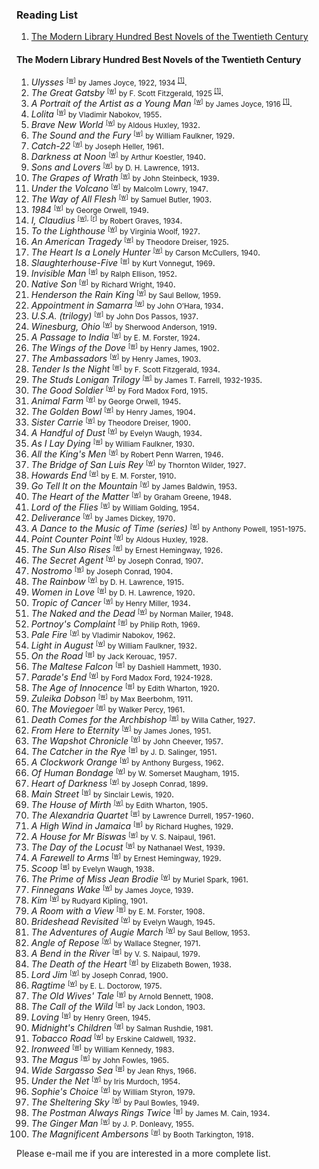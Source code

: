 <h3>Reading List</h3>

<ol>
  <li><a href="#m1">The Modern Library Hundred Best Novels of the Twentieth Century</a></li>
</ol>

<h4><a name="m1">The Modern Library Hundred Best Novels of the Twentieth Century</a></h4>
<ol>
  <li><cite>Ulysses</cite> <small><sup><a href="https://en.wikipedia.org/wiki/Ulysses_(novel)">[w]</a></sup></small> <small>by James Joyce, 1922, 1934 <sup><a href="https://archive.org/details/in.ernet.dli.2015.460204">[1]</a></sup></small>.</li>
  <li><cite>The Great Gatsby</cite> <small><sup><a href="https://en.wikipedia.org/wiki/The_Great_Gatsby">[w]</a></sup></small> <small>by F. Scott Fitzgerald, 1925 <sup><a href="https://archive.org/details/in.ernet.dli.2015.184960">[1]</a></sup></small>.</li>
    <li><cite>A Portrait of the Artist as a Young Man</cite> <small><sup><a href="https://en.wikipedia.org/wiki/A_Portrait_of_the_Artist_as_a_Young_Man">[w]</a></sup></small> <small>by James Joyce, 1916 <sup><a href="https://archive.org/details/portraitofartist00joycrich">[1]</a></sup></small>.</li>
    <li><cite>Lolita</cite> <small><sup><a href="https://en.wikipedia.org/wiki/Lolita">[w]</a></sup></small> <small>by Vladimir Nabokov, 1955</small>.</li>
    <li><cite>Brave New World</cite> <small><sup><a href="https://en.wikipedia.org/wiki/Brave_New_World">[w]</a></sup></small> <small>by Aldous Huxley, 1932</small>.</li>
    <li><cite>The Sound and the Fury</cite> <small><sup><a href="https://en.wikipedia.org/wiki/The_Sound_and_the_Fury">[w]</a></sup></small> <small>by William Faulkner, 1929</small>.</li>
    <li><cite>Catch-22</cite> <small><sup><a href="https://en.wikipedia.org/wiki/Catch-22">[w]</a></sup></small> <small>by Joseph Heller, 1961</small>.</li>
    <li><cite>Darkness at Noon</cite> <small><sup><a href="https://en.wikipedia.org/wiki/Darkness_at_Noon">[w]</a></sup></small> <small>by Arthur Koestler, 1940</small>.</li>
    <li><cite>Sons and Lovers</cite> <small><sup><a href="https://en.wikipedia.org/wiki/Sons_and_Lovers">[w]</a></sup></small> <small>by D. H. Lawrence, 1913</small>.</li>
    <li><cite>The Grapes of Wrath</cite> <small><sup><a href="https://en.wikipedia.org/wiki/The_Grapes_of_Wrath">[w]</a></sup></small> <small>by John Steinbeck, 1939</small>.</li>
    <li><cite>Under the Volcano</cite> <small><sup><a href="https://en.wikipedia.org/wiki/Under_the_Volcano">[w]</a></sup></small> <small>by Malcolm Lowry, 1947</small>.</li>
    <li><cite>The Way of All Flesh</cite> <small><sup><a href="https://en.wikipedia.org/wiki/The_Way_of_All_Flesh">[w]</a></sup></small> <small>by Samuel Butler, 1903</small>.</li>
    <li><cite>1984</cite> <small><sup><a href="https://en.wikipedia.org/wiki/Nineteen_Eighty-Four">[w]</a></sup></small> <small>by George Orwell, 1949</small>.</li>
    <li><cite>I, Claudius</cite> <small><sup><a href="https://en.wikipedia.org/wiki/I,_Claudius">[w]</a>, <a href="https://www.goodreads.com/book/show/480699.I_Claudius">[r]</a></sup></small> <small>by Robert Graves, 1934</small>.</li>
    <li><cite>To the Lighthouse</cite> <small><sup><a href="https://en.wikipedia.org/wiki/To_the_Lighthouse">[w]</a></sup></small> <small>by Virginia Woolf, 1927</small>.</li>
    <li><cite>An American Tragedy</cite> <small><sup><a href="https://en.wikipedia.org/wiki/An_American_Tragedy">[w]</a></sup></small> <small>by Theodore Dreiser, 1925</small>.</li>
    <li><cite>The Heart Is a Lonely Hunter</cite> <small><sup><a href="https://en.wikipedia.org/wiki/The_Heart_Is_a_Lonely_Hunter">[w]</a></sup></small> <small>by Carson McCullers, 1940</small>.</li>
    <li><cite>Slaughterhouse-Five</cite> <small><sup><a href="https://en.wikipedia.org/wiki/Slaughterhouse-Five">[w]</a></sup></small> <small>by Kurt Vonnegut, 1969</small>.</li>
    <li><cite>Invisible Man</cite> <small><sup><a href="https://en.wikipedia.org/wiki/Invisible_Man">[w]</a></sup></small> <small>by Ralph Ellison, 1952</small>.</li>
    <li><cite>Native Son</cite> <small><sup><a href="https://en.wikipedia.org/wiki/Native_Son">[w]</a></sup></small> <small>by Richard Wright, 1940</small>.</li>
    <li><cite>Henderson the Rain King</cite> <small><sup><a href="https://en.wikipedia.org/wiki/Henderson_the_Rain_King">[w]</a></sup></small> <small>by Saul Bellow, 1959</small>.</li>
    <li><cite>Appointment in Samarra</cite> <small><sup><a href="https://en.wikipedia.org/wiki/Appointment_in_Samarra">[w]</a></sup></small> <small>by John O’Hara, 1934</small>.</li>
    <li><cite>U.S.A. (trilogy)</cite> <small><sup><a href="https://en.wikipedia.org/wiki/U.S.A._(trilogy)">[w]</a></sup></small> <small>by John Dos Passos, 1937</small>.</li>
    <li><cite>Winesburg, Ohio</cite> <small><sup><a href="https://en.wikipedia.org/wiki/Winesburg,_Ohio">[w]</a></sup></small> <small>by Sherwood Anderson, 1919</small>.</li>
    <li><cite>A Passage to India</cite> <small><sup><a href="https://en.wikipedia.org/wiki/A_Passage_to_India">[w]</a></sup></small> <small>by E. M. Forster, 1924</small>.</li>
    <li><cite>The Wings of the Dove</cite> <small><sup><a href="https://en.wikipedia.org/wiki/The_Wings_of_the_Dove">[w]</a></sup></small> <small>by Henry James, 1902</small>.</li>
    <li><cite>The Ambassadors</cite> <small><sup><a href="https://en.wikipedia.org/wiki/The_Ambassadors">[w]</a></sup></small> <small>by Henry James, 1903</small>.</li>
    <li><cite>Tender Is the Night</cite> <small><sup><a href="https://en.wikipedia.org/wiki/Tender_Is_the_Night">[w]</a></sup></small> <small>by F. Scott Fitzgerald, 1934</small>.</li>
    <li><cite>The Studs Lonigan Trilogy</cite> <small><sup><a href="https://en.wikipedia.org/wiki/Studs_Lonigan">[w]</a></sup></small> <small>by James T. Farrell, 1932-1935</small>.</li>
    <li><cite>The Good Soldier</cite> <small><sup><a href="https://en.wikipedia.org/wiki/The_Good_Soldier">[w]</a></sup></small> <small>by Ford Madox Ford, 1915</small>.</li>
    <li><cite>Animal Farm</cite> <small><sup><a href="https://en.wikipedia.org/wiki/Animal_Farm">[w]</a></sup></small> <small>by George Orwell, 1945</small>.</li>
    <li><cite>The Golden Bowl</cite> <small><sup><a href="https://en.wikipedia.org/wiki/The_Golden_Bowl">[w]</a></sup></small> <small>by Henry James, 1904</small>.</li>
    <li><cite>Sister Carrie</cite> <small><sup><a href="https://en.wikipedia.org/wiki/Sister_Carrie">[w]</a></sup></small> <small>by Theodore Dreiser, 1900</small>.</li>
    <li><cite>A Handful of Dust</cite> <small><sup><a href="https://en.wikipedia.org/wiki/A_Handful_of_Dust">[w]</a></sup></small> <small>by Evelyn Waugh, 1934</small>.</li>
    <li><cite>As I Lay Dying</cite> <small><sup><a href="https://en.wikipedia.org/wiki/As_I_Lay_Dying">[w]</a></sup></small> <small>by William Faulkner, 1930</small>.</li>
    <li><cite>All the King's Men</cite> <small><sup><a href="https://en.wikipedia.org/wiki/All_the_King%27s_Men">[w]</a></sup></small> <small>by Robert Penn Warren, 1946</small>.</li>
    <li><cite>The Bridge of San Luis Rey</cite> <small><sup><a href="https://en.wikipedia.org/wiki/The_Bridge_of_San_Luis_Rey">[w]</a></sup></small> <small>by Thornton Wilder, 1927</small>.</li>
    <li><cite>Howards End</cite> <small><sup><a href="https://en.wikipedia.org/wiki/Howards_End">[w]</a></sup></small> <small>by E. M. Forster, 1910</small>.</li>
    <li><cite>Go Tell It on the Mountain</cite> <small><sup><a href="https://en.wikipedia.org/wiki/Go_Tell_It_on_the_Mountain_(novel)">[w]</a></sup></small> <small>by James Baldwin, 1953</small>.</li>
    <li><cite>The Heart of the Matter</cite> <small><sup><a href="https://en.wikipedia.org/wiki/The_Heart_of_the_Matter">[w]</a></sup></small> <small>by Graham Greene, 1948</small>.</li>
    <li><cite>Lord of the Flies</cite> <small><sup><a href="https://en.wikipedia.org/wiki/Lord_of_the_Flies">[w]</a></sup></small> <small>by William Golding, 1954</small>.</li>
    <li><cite>Deliverance</cite> <small><sup><a href="https://en.wikipedia.org/wiki/Deliverance_(novel)">[w]</a></sup></small> <small>by James Dickey, 1970</small>.</li>
    <li><cite>A Dance to the Music of Time (series)</cite> <small><sup><a href="https://en.wikipedia.org/wiki/A_Dance_to_the_Music_of_Time">[w]</a></sup></small> <small>by Anthony Powell, 1951-1975</small>.</li>
    <li><cite>Point Counter Point</cite> <small><sup><a href="https://en.wikipedia.org/wiki/Point_Counter_Point">[w]</a></sup></small> <small>by Aldous Huxley, 1928</small>.</li>
    <li><cite>The Sun Also Rises</cite> <small><sup><a href="https://en.wikipedia.org/wiki/The_Sun_Also_Rises">[w]</a></sup></small> <small>by Ernest Hemingway, 1926</small>.</li>
    <li><cite>The Secret Agent</cite> <small><sup><a href="https://en.wikipedia.org/wiki/The_Secret_Agent">[w]</a></sup></small> <small>by Joseph Conrad, 1907</small>.</li>
    <li><cite>Nostromo</cite> <small><sup><a href="https://en.wikipedia.org/wiki/Nostromo">[w]</a></sup></small> <small>by Joseph Conrad, 1904</small>.</li>
    <li><cite>The Rainbow</cite> <small><sup><a href="https://en.wikipedia.org/wiki/The_Rainbow">[w]</a></sup></small> <small>by D. H. Lawrence, 1915</small>.</li>
    <li><cite>Women in Love</cite> <small><sup><a href="https://en.wikipedia.org/wiki/Women_in_Love">[w]</a></sup></small> <small>by D. H. Lawrence, 1920</small>.</li>
    <li><cite>Tropic of Cancer</cite> <small><sup><a href="https://en.wikipedia.org/wiki/Tropic_of_Cancer_(novel)">[w]</a></sup></small> <small>by Henry Miller, 1934</small>.</li>
    <li><cite>The Naked and the Dead</cite> <small><sup><a href="https://en.wikipedia.org/wiki/The_Naked_and_the_Dead">[w]</a></sup></small> <small>by Norman Mailer, 1948</small>.</li>
    <li><cite>Portnoy's Complaint</cite> <small><sup><a href="https://en.wikipedia.org/wiki/Portnoy%27s_Complaint">[w]</a></sup></small> <small>by Philip Roth, 1969</small>.</li>
    <li><cite>Pale Fire</cite> <small><sup><a href="https://en.wikipedia.org/wiki/Pale_Fire">[w]</a></sup></small> <small>by Vladimir Nabokov, 1962</small>.</li>
    <li><cite>Light in August</cite> <small><sup><a href="https://en.wikipedia.org/wiki/Light_in_August">[w]</a></sup></small> <small>by William Faulkner, 1932</small>.</li>
    <li><cite>On the Road</cite> <small><sup><a href="https://en.wikipedia.org/wiki/On_the_Road">[w]</a></sup></small> <small>by Jack Kerouac, 1957</small>.</li>
    <li><cite>The Maltese Falcon</cite> <small><sup><a href="https://en.wikipedia.org/wiki/The_Maltese_Falcon_(novel)">[w]</a></sup></small> <small>by Dashiell Hammett, 1930</small>.</li>
    <li><cite>Parade's End</cite> <small><sup><a href="https://en.wikipedia.org/wiki/Parade%27s_End">[w]</a></sup></small> <small>by Ford Madox Ford, 1924-1928</small>.</li>
    <li><cite>The Age of Innocence</cite> <small><sup><a href="https://en.wikipedia.org/wiki/The_Age_of_Innocence">[w]</a></sup></small> <small>by Edith Wharton, 1920</small>.</li>
    <li><cite>Zuleika Dobson</cite> <small><sup><a href="https://en.wikipedia.org/wiki/Zuleika_Dobson">[w]</a></sup></small> <small>by Max Beerbohm, 1911</small>.</li>
    <li><cite>The Moviegoer</cite> <small><sup><a href="https://en.wikipedia.org/wiki/The_Moviegoer">[w]</a></sup></small> <small>by Walker Percy, 1961</small>.</li>
    <li><cite>Death Comes for the Archbishop</cite> <small><sup><a href="https://en.wikipedia.org/wiki/Death_Comes_for_the_Archbishop">[w]</a></sup></small> <small>by Willa Cather, 1927</small>.</li>
    <li><cite>From Here to Eternity</cite> <small><sup><a href="https://en.wikipedia.org/wiki/From_Here_to_Eternity_(novel)">[w]</a></sup></small> <small>by James Jones, 1951</small>.</li>
    <li><cite>The Wapshot Chronicle</cite> <small><sup><a href="https://en.wikipedia.org/wiki/The_Wapshot_Chronicle">[w]</a></sup></small> <small>by John Cheever, 1957</small>.</li>
    <li><cite>The Catcher in the Rye</cite> <small><sup><a href="https://en.wikipedia.org/wiki/The_Catcher_in_the_Rye">[w]</a></sup></small> <small>by J. D. Salinger, 1951</small>.</li>
    <li><cite>A Clockwork Orange</cite> <small><sup><a href="https://en.wikipedia.org/wiki/A_Clockwork_Orange_(novel)">[w]</a></sup></small> <small>by Anthony Burgess, 1962</small>.</li>
    <li><cite>Of Human Bondage</cite> <small><sup><a href="https://en.wikipedia.org/wiki/Of_Human_Bondage">[w]</a></sup></small> <small>by W. Somerset Maugham, 1915</small>.</li>
    <li><cite>Heart of Darkness</cite> <small><sup><a href="https://en.wikipedia.org/wiki/Heart_of_Darkness">[w]</a></sup></small> <small>by Joseph Conrad, 1899</small>.</li>
    <li><cite>Main Street</cite> <small><sup><a href="https://en.wikipedia.org/wiki/Main_Street_(novel)">[w]</a></sup></small> <small>by Sinclair Lewis, 1920</small>.</li>
    <li><cite>The House of Mirth</cite> <small><sup><a href="https://en.wikipedia.org/wiki/The_House_of_Mirth">[w]</a></sup></small> <small>by Edith Wharton, 1905</small>.</li>
    <li><cite>The Alexandria Quartet</cite> <small><sup><a href="https://en.wikipedia.org/wiki/The_Alexandria_Quartet">[w]</a></sup></small> <small>by Lawrence Durrell, 1957-1960</small>.</li>
    <li><cite>A High Wind in Jamaica</cite> <small><sup><a href="https://en.wikipedia.org/wiki/A_High_Wind_in_Jamaica_(novel)">[w]</a></sup></small> <small>by Richard Hughes, 1929</small>.</li>
    <li><cite>A House for Mr Biswas</cite> <small><sup><a href="https://en.wikipedia.org/wiki/A_House_for_Mr_Biswas">[w]</a></sup></small> <small>by V. S. Naipaul, 1961</small>.</li>
    <li><cite>The Day of the Locust</cite> <small><sup><a href="https://en.wikipedia.org/wiki/The_Day_of_the_Locust">[w]</a></sup></small> <small>by Nathanael West, 1939</small>.</li>
    <li><cite>A Farewell to Arms</cite> <small><sup><a href="https://en.wikipedia.org/wiki/A_Farewell_to_Arms">[w]</a></sup></small> <small>by Ernest Hemingway, 1929</small>.</li>
    <li><cite>Scoop</cite> <small><sup><a href="https://en.wikipedia.org/wiki/Scoop_(novel)">[w]</a></sup></small> <small>by Evelyn Waugh, 1938</small>.</li>
    <li><cite>The Prime of Miss Jean Brodie</cite> <small><sup><a href="https://en.wikipedia.org/wiki/The_Prime_of_Miss_Jean_Brodie_(novel)">[w]</a></sup></small> <small>by Muriel Spark, 1961</small>.</li>
    <li><cite>Finnegans Wake</cite> <small><sup><a href="https://en.wikipedia.org/wiki/Finnegans_Wake">[w]</a></sup></small> <small>by James Joyce, 1939</small>.</li>
    <li><cite>Kim</cite> <small><sup><a href="https://en.wikipedia.org/wiki/Kim_(novel)">[w]</a></sup></small> <small>by Rudyard Kipling, 1901</small>.</li>
    <li><cite>A Room with a View</cite> <small><sup><a href="https://en.wikipedia.org/wiki/A_Room_with_a_View">[w]</a></sup></small> <small>by E. M. Forster, 1908</small>.</li>
    <li><cite>Brideshead Revisited</cite> <small><sup><a href="https://en.wikipedia.org/wiki/Brideshead_Revisited">[w]</a></sup></small> <small>by Evelyn Waugh, 1945</small>.</li>
    <li><cite>The Adventures of Augie March</cite> <small><sup><a href="https://en.wikipedia.org/wiki/The_Adventures_of_Augie_March">[w]</a></sup></small> <small>by Saul Bellow, 1953</small>.</li>
    <li><cite>Angle of Repose</cite> <small><sup><a href="https://en.wikipedia.org/wiki/Angle_of_Repose">[w]</a></sup></small> <small>by Wallace Stegner, 1971</small>.</li>
    <li><cite>A Bend in the River</cite> <small><sup><a href="https://en.wikipedia.org/wiki/A_Bend_in_the_River">[w]</a></sup></small> <small>by V. S. Naipaul, 1979</small>.</li>
    <li><cite>The Death of the Heart</cite> <small><sup><a href="https://en.wikipedia.org/wiki/The_Death_of_the_Heart">[w]</a></sup></small> <small>by Elizabeth Bowen, 1938</small>.</li>
    <li><cite>Lord Jim</cite> <small><sup><a href="https://en.wikipedia.org/wiki/Lord_Jim">[w]</a></sup></small> <small>by Joseph Conrad, 1900</small>.</li>
    <li><cite>Ragtime</cite> <small><sup><a href="https://en.wikipedia.org/wiki/Ragtime_(novel)">[w]</a></sup></small> <small>by E. L. Doctorow, 1975</small>.</li>
    <li><cite>The Old Wives' Tale</cite> <small><sup><a href="https://en.wikipedia.org/wiki/The_Old_Wives%27_Tale">[w]</a></sup></small> <small>by Arnold Bennett, 1908</small>.</li>
    <li><cite>The Call of the Wild</cite> <small><sup><a href="https://en.wikipedia.org/wiki/The_Call_of_the_Wild">[w]</a></sup></small> <small>by Jack London, 1903</small>.</li>
    <li><cite>Loving</cite> <small><sup><a href="https://en.wikipedia.org/wiki/Loving_(novel)">[w]</a></sup></small> <small>by Henry Green, 1945</small>.</li>
    <li><cite>Midnight's Children</cite> <small><sup><a href="https://en.wikipedia.org/wiki/Midnight%27s_Children">[w]</a></sup></small> <small>by Salman Rushdie, 1981</small>.</li>
    <li><cite>Tobacco Road</cite> <small><sup><a href="https://en.wikipedia.org/wiki/Tobacco_Road_(novel)">[w]</a></sup></small> <small>by Erskine Caldwell, 1932</small>.</li>
    <li><cite>Ironweed</cite> <small><sup><a href="https://en.wikipedia.org/wiki/Ironweed_(novel)">[w]</a></sup></small> <small>by William Kennedy, 1983</small>.</li>
    <li><cite>The Magus</cite> <small><sup><a href="https://en.wikipedia.org/wiki/The_Magus_(novel)">[w]</a></sup></small> <small>by John Fowles, 1965</small>.</li>
    <li><cite>Wide Sargasso Sea</cite> <small><sup><a href="https://en.wikipedia.org/wiki/Wide_Sargasso_Sea">[w]</a></sup></small> <small>by Jean Rhys, 1966</small>.</li>
    <li><cite>Under the Net</cite> <small><sup><a href="https://en.wikipedia.org/wiki/Under_the_Net">[w]</a></sup></small> <small>by Iris Murdoch, 1954</small>.</li>
    <li><cite>Sophie's Choice</cite> <small><sup><a href="https://en.wikipedia.org/wiki/Sophie%27s_Choice_(novel)">[w]</a></sup></small> <small>by William Styron, 1979</small>.</li>
    <li><cite>The Sheltering Sky</cite> <small><sup><a href="https://en.wikipedia.org/wiki/The_Sheltering_Sky">[w]</a></sup></small> <small>by Paul Bowles, 1949</small>.</li>
    <li><cite>The Postman Always Rings Twice</cite> <small><sup><a href="https://en.wikipedia.org/wiki/The_Postman_Always_Rings_Twice_(novel)">[w]</a></sup></small> <small>by James M. Cain, 1934</small>.</li>
    <li><cite>The Ginger Man</cite> <small><sup><a href="https://en.wikipedia.org/wiki/The_Ginger_Man">[w]</a></sup></small> <small>by J. P. Donleavy, 1955</small>.</li>
    <li><cite>The Magnificent Ambersons</cite> <small><sup><a href="https://en.wikipedia.org/wiki/The_Magnificent_Ambersons">[w]</a></sup></small> <small>by Booth Tarkington, 1918</small>.</li>
</ol>

<p>Please e-mail me if you are interested in a more complete list.</p>
